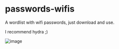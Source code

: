 # passwords-wifis

A wordlist with wifi passwords, just download and use.

I recommend hydra ;)

![image](https://github.com/lixz07/passwords-wifis/assets/138683122/7ea56542-326c-474b-9bd0-95a08ab1383d)

